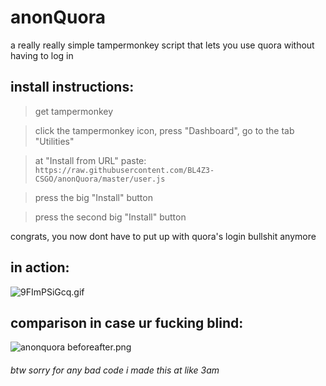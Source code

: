 # anonQuora
a really really simple tampermonkey script that lets you use quora without having to log in

## install instructions:
> get tampermonkey

> click the tampermonkey icon, press "Dashboard", go to the tab "Utilities"

> at "Install from URL" paste: `https://raw.githubusercontent.com/BL4Z3-CSGO/anonQuora/master/user.js`

> press the big "Install" button

> press the second big "Install" button

congrats, you now dont have to put up with quora's login bullshit anymore

## in action:
![9FImPSiGcq.gif](https://i.imgur.com/2Ef93yc.gif)

## comparison in case ur fucking blind:
![anonquora beforeafter.png](https://i.imgur.com/BUUEYkd.png)


###### btw sorry for any bad code i made this at like 3am
